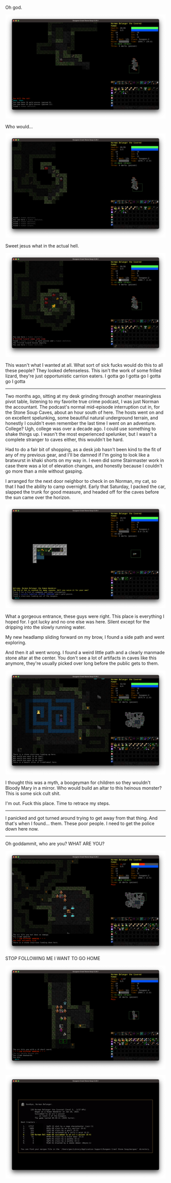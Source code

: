 Oh god.

![Uh Oh](images/Screenshot%202023-01-28%20at%208.41.32%20PM.png)

Who would...

![No no no](images/Screenshot%202023-01-28%20at%208.42.31%20PM.png)

Sweet jesus what in the actual hell.

![corpses everywhere](images/Screenshot%202023-01-28%20at%208.42.49%20PM.png)

This wasn't what I wanted at all. What sort of sick fucks would do this to all these people? They looked defenseless. This isn't the work of some frilled lizard, they're just opportunistic carrion eaters. I gotta go I gotta go I gotta go I gotta

---

Two months ago, sitting at my desk grinding through another meaningless pivot table, listening to my favorite true crime podcast, I was just Norman the accountant. The podcast's normal mid-episode interruption cut in, for the Stone Soup Caves, about an hour south of here. The hosts went on and on excellent spelunking, some beautiful natural underground terrain, and honestly I couldn't even remember the last time I went on an adventure. College? Ugh, college was over a decade ago. I could use something to shake things up. I wasn't the most experienced spelunker, but I wasn't a complete stranger to caves either, this wouldn't be hard.

Had to do a fair bit of shopping, as a desk job hasn't been kind to the fit of any of my previous gear, and I'll be damned if I'm going to look like a bratwurst in khaki shorts on my way in. I even did some Stairmaster work in case there was a lot of elevation changes, and honestly because I couldn't go more than a mile without gasping.

I arranged for the next door neighbor to check in on Norman, my cat, so that I had the ability to camp overnight. Early that Saturday, I packed the car, slapped the trunk for good measure, and headed off for the caves before the sun came over the horizon.

![Entrance](images/Screenshot%202023-01-28%20at%208.16.21%20PM.png)

What a gorgeous entrance, these guys were right. This place is everything I hoped for. I got lucky and no one else was here. Silent except for the dripping into the slowly running water.

My new headlamp sliding forward on my brow, I found a side path and went exploring.

And then it all went wrong. I found a weird little path and a clearly manmade stone altar at the center. You don't see a lot of artifacts in caves like this anymore, they're usually picked over long before the public gets to them.

![undeath altar](images/Screenshot%202023-01-28%20at%209.27.02%20PM.png)

I thought this was a myth, a boogeyman for children so they wouldn't Bloody Mary in a mirror. Who would build an altar to this heinous monster? This is some sick cult shit.

I'm out. Fuck this place. Time to retrace my steps.

---

I panicked and got turned around trying to get away from that thing. And that's when I found... them. These poor people. I need to get the police down here now.

---

Oh goddammit, who are you? WHAT ARE YOU?

![Alt text](images/Screenshot%202023-01-28%20at%209.38.45%20PM.png)
STOP FOLLOWING ME I WANT TO GO HOME

![Alt text](images/Screenshot%202023-01-28%20at%209.39.02%20PM.png)

![Alt text](images/Screenshot%202023-01-28%20at%209.39.46%20PM-2.png)
